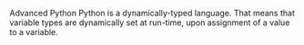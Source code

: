 Advanced Python
Python is a dynamically-typed language. That means that variable types are dynamically set at run-time, upon assignment of a value to a variable.